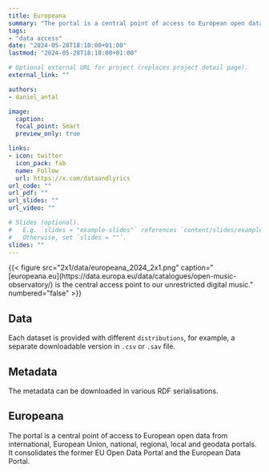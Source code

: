 ```yaml
---
title: Europeana
summary: "The portal is a central point of access to European open data from international, European Union, national, regional, local and geodata portals."
tags:
- "data access"
date: "2024-05-28T18:18:00+01:00"
lastmod: "2024-05-28T18:18:00+01:00"

# Optional external URL for project (replaces project detail page).
external_link: ""

authors:
- daniel_antal

image:
  caption: 
  focal_point: Smart
  preview_only: true

links:
- icon: twitter
  icon_pack: fab
  name: Follow
  url: https://x.com/dataandlyrics
url_code: ""
url_pdf: ""
url_slides: ""
url_video: ""

# Slides (optional).
#   E.g. `slides = "example-slides"` references `content/slides/example-slides.md`.
#   Otherwise, set `slides = ""`.
slides: ""
---
```

<td style="text-align: center;">{{< figure src="2x1/data/europeana_2024_2x1.png" caption="[europeana.eu](https://data.europa.eu/data/catalogues/open-music-observatory/) is the central access point to our unrestricted digital music." numbered="false" >}}</td>

## Data

Each dataset is provided with different `distributions`, for example, a separate downloadable version in `.csv` or `.sav` file.

## Metadata 

The metadata can be downloaded in various RDF serialisations.

## Europeana

The portal is a central point of access to European open data from international, European Union, national, regional, local and geodata portals. It consolidates the former EU Open Data Portal and the European Data Portal.

